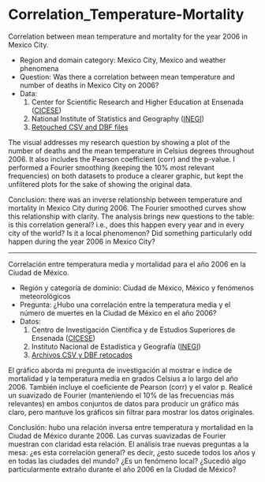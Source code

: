 # Correlation_Temperature-Mortality

Correlation between mean temperature and mortality for the year 2006 in Mexico City.

* Region and domain category: Mexico City, Mexico and weather phenomena
* Question: Was there a correlation between mean temperature and number of deaths in Mexico City on 2006?
* Data:
  1. Center for Scientific Research and Higher Education at Ensenada ([CICESE](http://clicom-mex.cicese.mx/))
  2. National Institute of Statistics and Geography ([INEGI](https://www.inegi.org.mx/programas/mortalidad/#Microdatos))
  3. [Retouched CSV and DBF files](https://drive.google.com/drive/folders/1zKCjSoLF6XIB8DNkU5aHYZayseJXv8dA?usp=sharing)
  
The visual addresses my research question by showing a plot of the number of deaths and the mean temperature in Celsius degrees throughout 2006. It also includes the Pearson coefficient (corr) and the p-value.
I performed a Fourier smoothing (keeping the 10% most relevant frequencies) on both datasets to produce a clearer graphic, but kept the unfiltered plots for the sake of showing the original data.

Conclusion: there was an inverse relationship between temperature and mortality in Mexico City during 2006. The Fourier smoothed curves show this relationship with clarity.
The analysis brings new questions to the table: is this correlation general? i.e., does this happen every year and in every city of the world? Is it a local phenomenon? Did something particularly odd happen during the year 2006 in Mexico City?
_________________________________________________________________________________________________________________
Correlación entre temperatura media y mortalidad para el año 2006 en la Ciudad de México.

* Región y categoría de dominio: Ciudad de México, México y fenómenos meteorológicos
* Pregunta: ¿Hubo una correlación entre la temperatura media y el número de muertes en la Ciudad de México en el año 2006?
* Datos:
  1. Centro de Investigación Científica y de Estudios Superiores de Ensenada ([CICESE](http://clicom-mex.cicese.mx/))
  2. Instituto Nacional de Estadística y Geografía ([INEGI](https://www.inegi.org.mx/programas/mortalidad/#Microdatos))
  3. [Archivos CSV y DBF retocados](https://drive.google.com/drive/folders/1zKCjSoLF6XIB8DNkU5aHYZayseJXv8dA?usp=sharing)
  
El gráfico aborda mi pregunta de investigación al mostrar e índice de mortalidad y la temperatura media en grados Celsius a lo largo del año 2006. También incluye el coeficiente de Pearson (corr) y el valor p.
Realicé un suavizado de Fourier (manteniendo el 10% de las frecuencias más relevantes) en ambos conjuntos de datos para producir un gráfico más claro, pero mantuve los gráficos sin filtrar para mostrar los datos originales.

Conclusión: hubo una relación inversa entre temperatura y mortalidad en la Ciudad de México durante 2006. Las curvas suavizadas de Fourier muestran con claridad esta relación.
El análisis trae nuevas preguntas a la mesa: ¿es esta correlación general? es decir, ¿esto sucede todos los años y en todas las ciudades del mundo? ¿Es un fenómeno local? ¿Sucedió algo particularmente extraño durante el año 2006 en la Ciudad de México?

